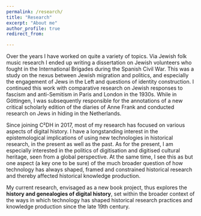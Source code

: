 ```yaml
---
permalink: /research/
title: "Research"
excerpt: "About me"
author_profile: true
redirect_from: 

---
```


Over the years I have worked on quite a variety of topics. Via Jewish folk music research I ended up writing a dissertation on Jewish volunteers who fought in the International Brigades during the Spanish Civil War. This was a study on the nexus between Jewish migration and politics, and especially the engagement of Jews in the Left and questions of identity construction. I continued this work with comparative research on  Jewish responses to fascism and anti-Semitism in Paris and London in the 1930s. While in Göttingen, I was subsequently responsible for the annotations of a new critical scholarly edition of the diaries of Anne Frank and conducted research on Jews in hiding in the Netherlands.

Since joining C²DH in 2017, most of my research has focused on various aspects of digital history. I have a longstanding interest in the epistemological implications of using new technologies in historical research, in the present as well as the past. As for the present, I am especially interested in the politics of digitisation and digitised cultural heritage, seen from a global perspective. At the same time, I see this as but one aspect (a key one to be sure) of the much broader question of how technology has always shaped, framed and constrained historical research and thereby affected historical knowledge production.

My current research, envisaged as a new book project, thus explores the **history and genealogies of digital history**, set within the broader context of the ways in which technology has shaped historical research practices and knowledge production since the late 19th century. 




